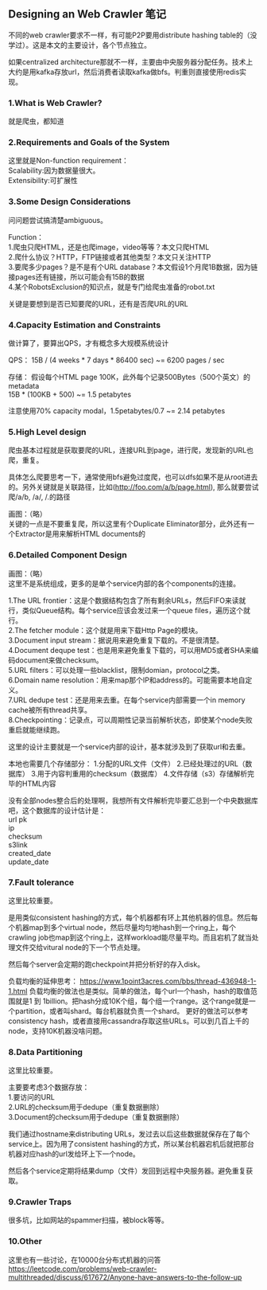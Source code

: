 ## Designing an Web Crawler 笔记
不同的web crawler要求不一样，有可能P2P要用distribute hashing table的（没学过）。这是本文的主要设计，各个节点独立。

如果centralized architecture那就不一样，主要由中央服务器分配任务。技术上大约是用kafka存放url，然后消费者读取kafka做bfs。判重则直接使用redis实现。

### 1.What is Web Crawler?
就是爬虫，都知道

### 2.Requirements and Goals of the System
这里就是Non-function requirement：  
Scalability:因为数据量很大。  
Extensibility:可扩展性

### 3.Some Design Considerations
问问题尝试搞清楚ambiguous。

Function：  
1.爬虫只爬HTML，还是也爬image，video等等？本文只爬HTML  
2.爬什么协议？HTTP，FTP链接或者其他类型？本文只关注HTTP  
3.要爬多少pages？是不是有个URL database？本文假设1个月爬1B数据，因为链接pages还有链接，所以可能会有15B的数据  
4.某个RobotsExclusion的知识点，就是专门给爬虫准备的robot.txt

关键是要想到是否已知要爬的URL，还有是否爬URL的URL

### 4.Capacity Estimation and Constraints
做计算了，要算出QPS，才有概念多大规模系统设计

QPS：
15B / (4 weeks * 7 days * 86400 sec) ~= 6200 pages / sec

存储：
假设每个HTML page 100K，此外每个记录500Bytes（500个英文）的metadata  
15B * (100KB + 500) ~= 1.5 petabytes

注意使用70% capacity modal，1.5petabytes/0.7 ~= 2.14 petabytes

### 5.High Level design 
爬虫基本过程就是获取要爬的URL，连接URL到page，进行爬，发现新的URL也爬，重复。

具体怎么爬要思考一下，通常使用bfs避免过度爬，也可以dfs如果不是从root进去的。另外关键就是关联路径，比如(http://foo.com/a/b/page.html), 那么就要尝试爬/a/b, /a/, /.的路径

画图：（略）  
关键的一点是不要重复爬，所以这里有个Duplicate Eliminator部分，此外还有一个Extractor是用来解析HTML documents的

### 6.Detailed Component Design
画图：（略）  
这里不是系统组成，更多的是单个service内部的各个components的连接。

1.The URL frontier：这是个数据结构包含了所有剩余URLs，然后FIFO来读就行，类似Queue结构。每个service应该会发过来一个queue files，遍历这个就行。    
2.The fetcher module：这个就是用来下载Http Page的模块。  
3.Document input stream：据说用来避免重复下载的。不是很清楚。  
4.Document dequpe test：也是用来避免重复下载的，可以用MD5或者SHA来编码document来做checksum。  
5.URL filters：可以处理一些blacklist，限制domian，protocol之类。  
6.Domain name resolution：用来map那个IP和address的。可能需要本地自定义。  
7.URL dedupe test：还是用来去重。在每个service内部需要一个in memory cache被所有thread共享。  
8.Checkpointing：记录点，可以周期性记录当前解析状态，即使某个node失败重启就能继续跑。

这里的设计主要就是一个service内部的设计，基本就涉及到了获取url和去重。 
 
本地也需要几个存储部分：
1.分配的URL文件（文件）
2.已经处理过的URL（数据库）
3.用于内容判重用的checksum（数据库）
4.文件存储（s3）存储解析完毕的HTML内容

没有全部nodes整合后的处理啊，我想所有文件解析完毕要汇总到一个中央数据库吧，这个数据库的设计估计是：  
url pk  
ip  
checksum  
s3link  
created_date  
update_date  

### 7.Fault tolerance
这里比较重要。

是用类似consistent hashing的方式，每个机器都有环上其他机器的信息。然后每个机器map到多个virtual node，然后尽量均匀地hash到一个ring上，每个crawling job也map到这个ring上，这样workload能尽量平均。而且宕机了就当处理文件交给vitural node的下一个节点处理。

然后每个server会定期的跑checkpoint并把分析好的存入disk。

负载均衡的延伸思考：
https://www.1point3acres.com/bbs/thread-436948-1-1.html
负载均衡的做法也是类似。简单的做法，每个url一个hash，hash的取值范围就是1 到 1billion。把hash分成10K个组，每个组一个range。这个range就是一个partition，或者叫shard。每台机器就负责一个shard。
更好的做法可以参考consistency hash，或者直接用cassandra存取这些URLs。可以到几百上千的node，支持10K机器没啥问题。

### 8.Data Partitioning 
这里比较重要。

主要要考虑3个数据存放：  
1.要访问的URL  
2.URL的checksum用于dedupe（重复数据删除）  
3.Document的checksum用于dedupe（重复数据删除）  

我们通过hostname来distributing URLs，发过去以后这些数据就保存在了每个service上。因为用了consistent hashing的方式，所以某台机器宕机后就把那台机器对应hash的url发给环上下一个node。

然后各个service定期将结果dump（文件）发回到远程中央服务器。避免重复获取。

### 9.Crawler Traps
很多坑，比如网站的spammer扫描，被block等等。

### 10.Other
这里也有一些讨论，在10000台分布式机器的问答  
https://leetcode.com/problems/web-crawler-multithreaded/discuss/617672/Anyone-have-answers-to-the-follow-up

